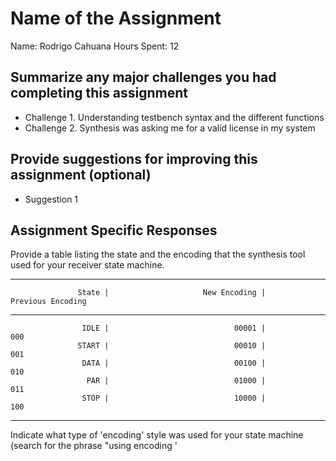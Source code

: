 # Name of the Assignment

Name: Rodrigo Cahuana
Hours Spent: 12

## Summarize any major challenges you had completing this assignment
* Challenge 1. Understanding testbench syntax and the different functions
* Challenge 2. Synthesis was asking me for a valid license in my system

## Provide suggestions for improving this assignment (optional)
  * Suggestion 1

## Assignment Specific Responses
Provide a table listing the state and the encoding that the synthesis tool used for your receiver state machine.

---------------------------------------------------------------------------------------------------
                   State |                     New Encoding |                Previous Encoding 
---------------------------------------------------------------------------------------------------
                    IDLE |                            00001 |                              000
                   START |                            00010 |                              001
                    DATA |                            00100 |                              010
                     PAR |                            01000 |                              011
                    STOP |                            10000 |                              100
---------------------------------------------------------------------------------------------------
Indicate what type of 'encoding' style was used for your state machine (search for the phrase "using encoding '<style>' in module ''" in the synthesis log file)
one-hot
Indicate the total number of "cells" generated by the synthesis tool
67

"I have read the ECEN 520 assignment submission process and have resolved any questions I have with this process"
